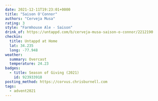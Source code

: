 ```yaml
---
date: 2021-12-11T19:23:01+0000
title: "Saison O'Connor"
authors: "Cerveja Musa"
rating: 3
style: "Farmhouse Ale - Saison"
drink_of: https://untappd.com/b/cerveja-musa-saison-o-connor/2212190
checkin:
  title: Untappd at Home
  lat: 34.235
  long: -77.948
weather:
  summary: Overcast
  temperature: 24.23
badges:
  - title: Season of Giving (2021)
    id: 923933918
posting_method: https://corvus.chrisburnell.com
tags:
  - advent2021
---
```

